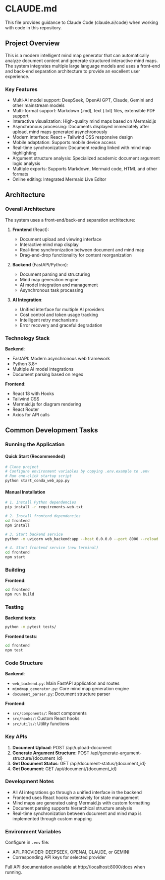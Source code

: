 # CLAUDE.md

This file provides guidance to Claude Code (claude.ai/code) when working with code in this repository.

## Project Overview

This is a modern intelligent mind map generator that can automatically analyze document content and generate structured interactive mind maps. The system integrates multiple large language models and uses a front-end and back-end separation architecture to provide an excellent user experience.

### Key Features

- Multi-AI model support: DeepSeek, OpenAI GPT, Claude, Gemini and other mainstream models
- Multi-format support: Markdown (.md), text (.txt) files, extensible PDF support
- Interactive visualization: High-quality mind maps based on Mermaid.js
- Asynchronous processing: Documents displayed immediately after upload, mind maps generated asynchronously
- Modern interface: React + Tailwind CSS responsive design
- Mobile adaptation: Supports mobile device access
- Real-time synchronization: Document reading linked with mind map highlighting
- Argument structure analysis: Specialized academic document argument logic analysis
- Multiple exports: Supports Markdown, Mermaid code, HTML and other formats
- Online editing: Integrated Mermaid Live Editor

## Architecture

### Overall Architecture

The system uses a front-end/back-end separation architecture:

1. **Frontend** (React): 
   - Document upload and viewing interface
   - Interactive mind map display
   - Real-time synchronization between document and mind map
   - Drag-and-drop functionality for content reorganization

2. **Backend** (FastAPI/Python):
   - Document parsing and structuring
   - Mind map generation engine
   - AI model integration and management
   - Asynchronous task processing

3. **AI Integration**:
   - Unified interface for multiple AI providers
   - Cost control and token usage tracking
   - Intelligent retry mechanisms
   - Error recovery and graceful degradation

### Technology Stack

**Backend**:
- FastAPI: Modern asynchronous web framework
- Python 3.8+
- Multiple AI model integrations
- Document parsing based on regex

**Frontend**:
- React 18 with Hooks
- Tailwind CSS
- Mermaid.js for diagram rendering
- React Router
- Axios for API calls

## Common Development Tasks

### Running the Application

#### Quick Start (Recommended)
```bash
# Clone project
# Configure environment variables by copying .env.example to .env
# Run one-click startup script
python start_conda_web_app.py
```

#### Manual Installation
```bash
# 1. Install Python dependencies
pip install -r requirements-web.txt

# 2. Install frontend dependencies
cd frontend
npm install

# 3. Start backend service
python -m uvicorn web_backend:app --host 0.0.0.0 --port 8000 --reload

# 4. Start frontend service (new terminal)
cd frontend
npm start
```

### Building

**Frontend**:
```bash
cd frontend
npm run build
```

### Testing

**Backend tests**:
```bash
python -m pytest tests/
```

**Frontend tests**:
```bash
cd frontend
npm test
```

### Code Structure

**Backend**:
- `web_backend.py`: Main FastAPI application and routes
- `mindmap_generator.py`: Core mind map generation engine
- `document_parser.py`: Document structure parser

**Frontend**:
- `src/components/`: React components
- `src/hooks/`: Custom React hooks
- `src/utils/`: Utility functions

### Key APIs

1. **Document Upload**: POST /api/upload-document
2. **Generate Argument Structure**: POST /api/generate-argument-structure/{document_id}
3. **Get Document Status**: GET /api/document-status/{document_id}
4. **Get Document**: GET /api/document/{document_id}

### Development Notes

- All AI integrations go through a unified interface in the backend
- Frontend uses React hooks extensively for state management
- Mind maps are generated using Mermaid.js with custom formatting
- Document parsing supports hierarchical structure analysis
- Real-time synchronization between document and mind map is implemented through custom mapping

### Environment Variables

Configure in `.env` file:
- API_PROVIDER: DEEPSEEK, OPENAI, CLAUDE, or GEMINI
- Corresponding API keys for selected provider

Full API documentation available at http://localhost:8000/docs when running.